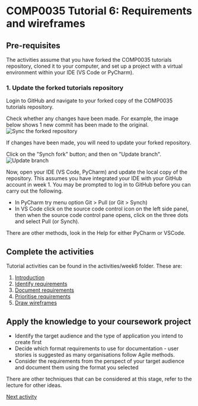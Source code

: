 # COMP0035 Tutorial 6: Requirements and wireframes

## Pre-requisites

The activities assume that you have forked the COMP0035 tutorials repository, cloned it to your computer, and set up a
project with a virtual environment within your IDE (VS Code or PyCharm).

### 1. Update the forked tutorials repository

Login to GitHub and navigate to your forked copy of the COMP0035 tutorials repository.

Check whether any changes have been made. For example, the image below shows 1 new commit has been made to the original.
![Sync the forked repository](../img/gh-synch-fork.png)

If changes have been made, you will need to update your forked repository.

Click on the "Synch fork" button; and then on "Update branch".
![Update branch](../img/gh-update-branch.png)

Now, open your IDE (VS Code, PyCharm) and update the local copy of the repository. This assumes you have integrated your
IDE with your GitHub account in week 1. You may be prompted to log in to GitHub before you can carry out the
following.

- In PyCharm try menu option Git > Pull  (or Git > Synch)
- In VS Code click on the source code control icon on the left side panel, then when the source code control pane opens,
  click on the three dots and select Pull (or Synch).

There are other methods, look in the Help for either PyCharm or VSCode.

## Complete the activities

Tutorial activities can be found in the activities/week6 folder. These are:

1. [Introduction](6-1-introduction.md)
2. [Identify requirements](6-2-identify-requirements.md)
3. [Document requirements](6-3-document-requirements.md)
4. [Prioritise requirements](6-4-prioritise-requirements.md)
5. [Draw wireframes](6-5-wireframes.md)

## Apply the knowledge to your coursework project

- Identify the target audience and the type of application you intend to create first
- Decide which format requirements to use for documentation - user stories is suggested as many organisations follow
  Agile methods.
- Consider the requirements from the perspect of your target audience and document them using the format you selected

There are other techniques that can be considered at this stage, refer to the lecture for other ideas.

[Next activity](6-1-introduction.md)